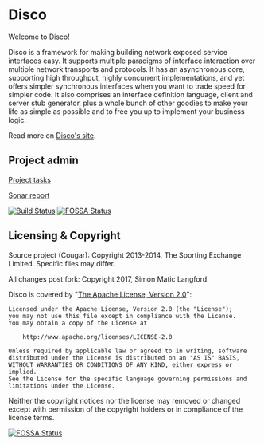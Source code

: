 Disco
======
 
Welcome to Disco!

Disco is a framework for making building network exposed service interfaces easy. It supports multiple paradigms of interface interaction over multiple network transports and protocols. It has an asynchronous core, supporting high throughput, highly concurrent implementations, and yet offers simpler synchronous interfaces when you want to trade speed for simpler code. It also comprises an interface definition language, client and server stub generator, plus a whole bunch of other goodies to make your life as simple as possible and to free you up to implement your business logic.

Read more on [Disco's site](http://eswdd.github.io/disco).

Project admin
-------------

[Project tasks](ProjectTasks.md)

[Sonar report](http://nemo.sonarqube.org/dashboard/index?id=uk.co.exemel.disco%3Adisco-master-pom)

[![Build Status](https://travis-ci.org/eswdd/disco.png?branch=master)](https://travis-ci.org/eswdd/disco)
[![FOSSA Status](https://app.fossa.io/api/projects/git%2Bgithub.com%2Feswdd%2Fdisco.svg?type=shield)](https://app.fossa.io/projects/git%2Bgithub.com%2Feswdd%2Fdisco?ref=badge_shield)

Licensing & Copyright
---------------------

Source project (Cougar): Copyright 2013-2014, The Sporting Exchange Limited. Specific files may differ.

All changes post fork: Copyright 2017, Simon Matic Langford.

Disco is covered by "[The Apache License, Version 2.0](http://www.apache.org/licenses/LICENSE-2.0.html)":

    Licensed under the Apache License, Version 2.0 (the "License");
    you may not use this file except in compliance with the License.
    You may obtain a copy of the License at

        http://www.apache.org/licenses/LICENSE-2.0

    Unless required by applicable law or agreed to in writing, software
    distributed under the License is distributed on an "AS IS" BASIS,
    WITHOUT WARRANTIES OR CONDITIONS OF ANY KIND, either express or implied.
    See the License for the specific language governing permissions and
    limitations under the License.

Neither the copyright notices nor the license may removed or changed except with permission of the copyright holders or in compliance of the license terms.


[![FOSSA Status](https://app.fossa.io/api/projects/git%2Bgithub.com%2Feswdd%2Fdisco.svg?type=large)](https://app.fossa.io/projects/git%2Bgithub.com%2Feswdd%2Fdisco?ref=badge_large)